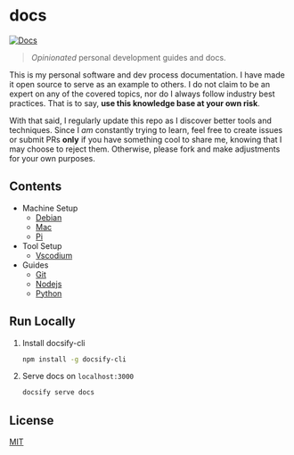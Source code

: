 # docs

[![Docs](https://img.shields.io/website?down_message=down&label=status&up_message=online&url=https%3A%2F%2Fboldandbrad.github.io%2Fdocs%2F)](https://boldandbrad.github.io/docs/)

> *Opinionated* personal development guides and docs.

This is my personal software and dev process documentation. I have made it open
source to serve as an example to others. I do not claim to be an expert
on any of the covered topics, nor do I always follow industry best practices.
That is to say, **use this knowledge base at your own risk**.

With that said, I regularly update this repo as I discover better tools and
techniques. Since I *am* constantly trying to learn, feel free to create
issues or submit PRs **only** if you have something cool to share me, knowing
that I may choose to reject them. Otherwise, please fork and make adjustments
for your own purposes.

## Contents

- Machine Setup
  - [Debian](docs/machine-setup/deb.md)
  - [Mac](docs/machine-setup/mac.md)
  - [Pi](docs/machine-setup/pi.md)
- Tool Setup
  - [Vscodium](docs/tool-setup/vscodium/_home.md)
- Guides
  - [Git](docs/guides/git/_home.md)
  - [Nodejs](docs/guides/nodejs/_home.md)
  - [Python](docs/guides/python/_home.md)

## Run Locally

1. Install docsify-cli

    ```zsh
    npm install -g docsify-cli
    ```

2. Serve docs on `localhost:3000`

    ```zsh
    docsify serve docs
    ```

## License

[MIT](LICENSE)
